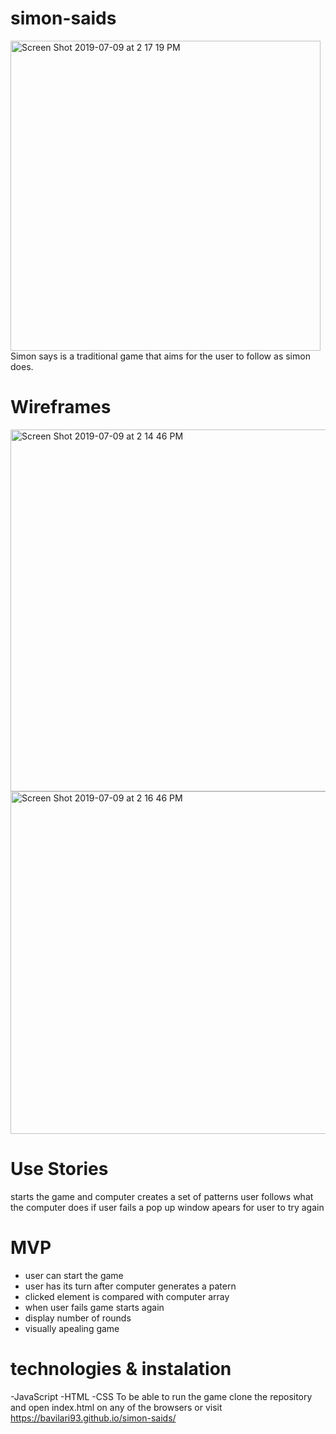 # simon-saids

<img width="496" alt="Screen Shot 2019-07-09 at 2 17 19 PM" src="https://user-images.githubusercontent.com/28660530/60920123-ae7eaa00-a254-11e9-91e7-cbfa6c9fa004.png">
Simon says is a traditional game that aims for the user to follow as simon does.


# Wireframes

<img width="579" alt="Screen Shot 2019-07-09 at 2 14 46 PM" src="https://user-images.githubusercontent.com/28660530/60920615-dae6f600-a255-11e9-8a0f-58143566bbff.png">

<img width="548" alt="Screen Shot 2019-07-09 at 2 16 46 PM" src="https://user-images.githubusercontent.com/28660530/60920048-7e370b80-a254-11e9-8026-0672d93baeaf.png">


# Use Stories 
starts the game and computer creates a set of patterns
user follows what the computer does 
if user fails a pop up window apears for user to try again 

# MVP
  - user can start the game 
  - user has its turn after computer generates a patern 
  - clicked element is compared with computer array 
  - when user fails game starts again 
  - display number of rounds 
  - visually apealing game 

# technologies & instalation
-JavaScript
-HTML
-CSS
To be able to run the game clone the repository and open index.html on any of the browsers 
or visit
https://bavilari93.github.io/simon-saids/
